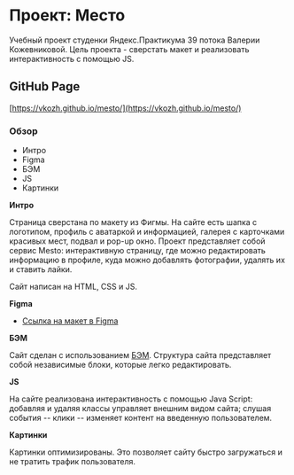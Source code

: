 # Проект: Место
Учебный проект студенки Яндекс.Практикума 39 потока Валерии Кожевниковой. Цель проекта - сверстать макет и реализовать интерактивность с помощью JS.

## GitHub Page
[https://vkozh.github.io/mesto/](https://vkozh.github.io/mesto/)

### Обзор
* Интро
* Figma
* БЭМ
* JS
* Картинки


**Интро**

Страница сверстана по макету из Фигмы. На сайте есть шапка с логотипом, профиль с аватаркой и информацией, галерея с карточками красивых мест, подвал и pop-up окно. Проект представляет собой сервис Mesto: интерактивную страницу, где можно редактировать информацию в профиле, куда можно добавлять фотографии, удалять их и ставить лайки. 

Сайт написан на HTML, CSS и JS.

**Figma**

* [Ссылка на макет в Figma](https://www.figma.com/file/2cn9N9jSkmxD84oJik7xL7/JavaScript.-Sprint-4?node-id=0%3A1)

**БЭМ**

Сайт сделан с использованием [БЭМ](https://ru.bem.info/). Структура сайта представляет собой независимые блоки, которые легко редактировать.

**JS**

На сайте реализована интерактивность с помощью Java Script: добавляя и удаляя классы управляет внешним видом сайта; слушая события -- клики -- изменяет контент на введенную пользователем.

**Картинки**

Картинки оптимизированы. Это позволяет сайту быстро загружаться и не тратить трафик пользователя.
